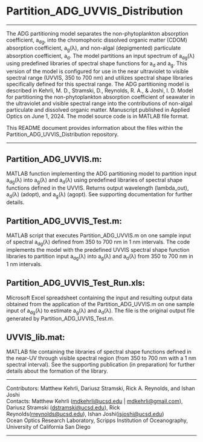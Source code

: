 # Partition_ADG_UVVIS_Distribution
---

The ADG partitioning model separates the non-phytoplankton absorption coefficient, a<sub>dg</sub>, into the chromophoric dissolved organic matter (CDOM) absorption coefficient, a<sub>g</sub>(λ), and non-algal (depigmented) particulate absorption coefficient, a<sub>d</sub>. The model partitions an input spectrum of a<sub>dg</sub>(λ) using predefined libraries of spectral shape functions for a<sub>d</sub> and a<sub>g</sub>. This version of the model is configured for use in the near ultraviolet to visible spectral range (UVVIS, 350 to 700 nm) and utilizes spectral shape libraries specifically defined for this spectral range. The ADG partitioning model is described in Kehrli, M. D., Stramski, D., Reynolds, R. A., & Joshi, I. D. Model for partitioning the non-phytoplankton absorption coefficient of seawater in the ultraviolet and visible spectral range into the contributions of non-algal particulate and dissolved organic matter. Manuscript published in Applied Optics on June 1, 2024. The model source code is in MATLAB file format.

This README document provides information about the files within the Partition_ADG_UVVIS_Distribution repository.

---

## Partition_ADG_UVVIS.m:
MATLAB function implementing the ADG partitioning model to partition input a<sub>dg</sub>(λ) into a<sub>g</sub>(λ) and a<sub>d</sub>(λ) using predefined libraries of spectral shape functions defined in the UVVIS. Returns output wavelength (lambda_out), a<sub>d</sub>(λ) (adopt), and a<sub>g</sub>(λ) (agopt). See supporting documentation for further details.

## Partition_ADG_UVVIS_Test.m:
MATLAB script that executes Partition_ADG_UVVIS.m on one sample input of spectral a<sub>dg</sub>(λ) defined from 350 to 700 nm in 1 nm intervals. The code implements the model with the predefined UVVIS spectral shape function libraries to partition input a<sub>dg</sub>(λ) into a<sub>g</sub>(λ) and a<sub>d</sub>(λ) from 350 to 700 nm in 1 nm intervals.

## Partition_ADG_UVVIS_Test_Run.xls:
Microsoft Excel spreadsheet containing the input and resulting output data obtained from the application of the Partition_ADG_UVVIS.m on one sample input of a<sub>dg</sub>(λ) to estimate a<sub>g</sub>(λ) and a<sub>d</sub>(λ). The file is the original output file generated by Partition_ADG_UVVIS_Test.m.

## UVVIS_lib.mat:
MATLAB file containing the libraries of spectral shape functions defined in the near-UV through visible spectral region (from 350 to 700 nm with a 1 nm spectral interval). See the supporting publication (in preparation) for further details about the formation of the library.

---

Contributors: Matthew Kehrli, Dariusz Stramski, Rick A. Reynolds, and Ishan Joshi\
Contacts: Matthew Kehrli (mdkehrli@ucsd.edu | mdkehrli@gmail.com), Dariusz Stramski (dstramski@ucsd.edu), Rick Reynolds(rreynolds@ucsd.edu), Ishan Joshi(isjoshi@ucsd.edu)\
Ocean Optics Research Laboratory, Scripps Institution of Oceanography, University of California San Diego

---
